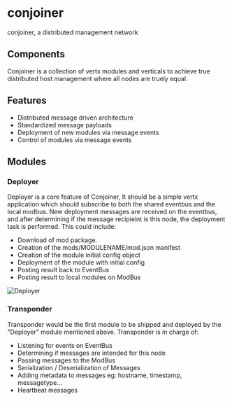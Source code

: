 conjoiner
=========

conjoiner, a distributed management network

## Components
Conjoiner is a collection of vertx modules and verticals to achieve true distributed host management where all nodes are truely equal. 

## Features
* Distributed message driven architecture
* Standardized message payloads
* Deployment of new modules via message events
* Control of modules via message events

## Modules
### Deployer
Deployer is a core feature of Conjoiner, It should be a simple vertx application which should subscribe to both the shared eventbus and the local modbus. New deployment messages are received on the eventbus, and after determining if the message recipieint is this node, the deployment task is performed. This could include:

* Download of mod package.
* Creation of the mods/MODULENAME/mod.json manifest
* Creation of the module initial config object
* Deployment of the module with initial config
* Posting result back to EventBus
* Posting result to local modules on ModBus

![Deployer](https://raw.github.com/unixunion/conjoiner/master/deployer.png?token=1773544__eyJzY29wZSI6IlJhd0Jsb2I6dW5peHVuaW9uL2NvbmpvaW5lci9tYXN0ZXIvZGVwbG95ZXIucG5nIiwiZXhwaXJlcyI6MTM4NjM0MjA0MX0%3D--2ef3f00f924da76e9ec7a1f9a16b4e37f96e1201)


### Transponder
Transponder would be the first module to be shipped and deployed by the "Deployer" module mentioned above. Transponder is in charge of:

* Listening for events on EventBus
* Determining if messages are intended for this node
* Passing messages to the ModBus
* Serialization / Deserialization of Messages
* Adding metadata to messages eg: hostname, timestamp, messagetype…
* Heartbeat messages









